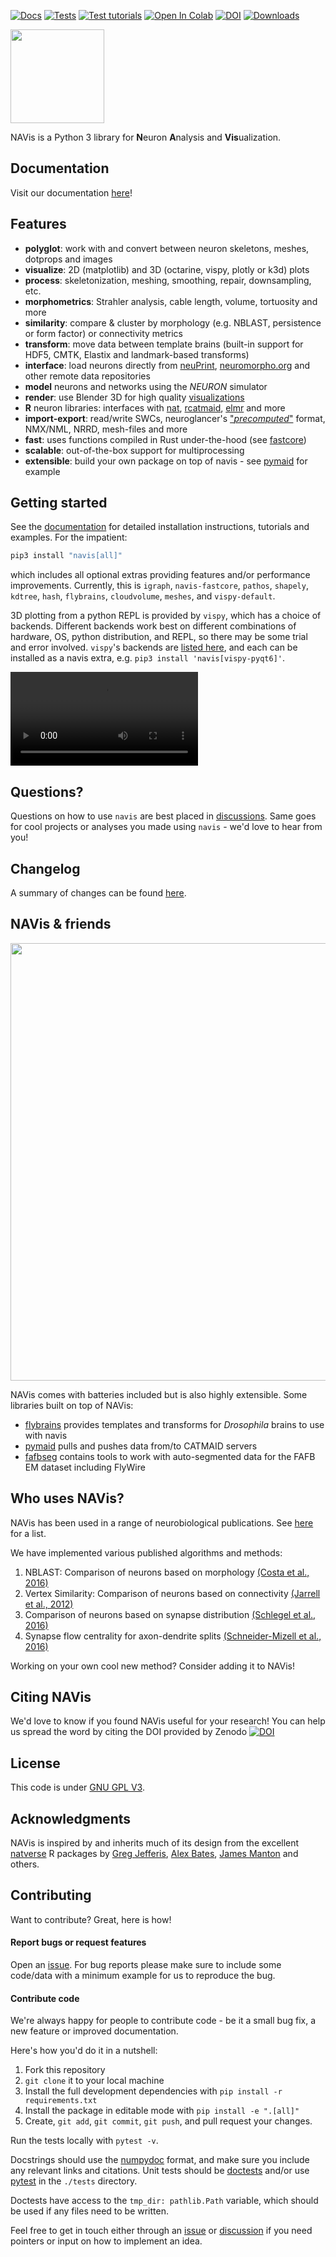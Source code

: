 [![Docs](https://github.com/navis-org/navis/actions/workflows/build-docs.yml/badge.svg)](https://github.com/navis-org/navis/actions/workflows/build-docs.yml) [![Tests](https://github.com/navis-org/navis/actions/workflows/test-package.yml/badge.svg)](https://github.com/navis-org/navis/actions/workflows/test-package.yml) [![Test tutorials](https://github.com/navis-org/navis/actions/workflows/test-tutorials.yml/badge.svg)](https://github.com/navis-org/navis/actions/workflows/test-tutorials.yml) [![Open In Colab](https://colab.research.google.com/assets/colab-badge.svg)](https://colab.research.google.com/github/navis-org/navis/blob/master/examples/colab.ipynb) [![DOI](https://zenodo.org/badge/DOI/10.5281/zenodo.8191725.svg)](https://zenodo.org/doi/10.5281/zenodo.4699382) [![Downloads](https://pepy.tech/badge/navis)](https://pepy.tech/project/navis)

<img src="https://github.com/navis-org/navis/raw/master/docs/_static/logo_new.png" height="150">

NAVis is a Python 3 library for **N**euron **A**nalysis and **Vis**ualization.

## Documentation
Visit our documentation [here](https://navis-org.github.io/navis/ "NAVis Documentation")!

## Features
* **polyglot**: work with and convert between neuron skeletons, meshes, dotprops and images
* **visualize**: 2D (matplotlib) and 3D (octarine, vispy, plotly or k3d) plots
* **process**: skeletonization, meshing, smoothing, repair, downsampling, etc.
* **morphometrics**: Strahler analysis, cable length, volume, tortuosity and more
* **similarity**: compare & cluster by morphology (e.g. NBLAST, persistence or form factor) or connectivity metrics
* **transform**: move data between template brains (built-in support for HDF5, CMTK, Elastix and landmark-based transforms)
* **interface**: load neurons directly from [neuPrint](https://neuprint.janelia.org), [neuromorpho.org](http://neuromorpho.org) and other remote data repositories
* **model** neurons and networks using the *NEURON* simulator
* **render**: use Blender 3D for high quality [visualizations](https://youtu.be/wl3sFG7WQJc)
* **R** neuron libraries: interfaces with [nat](https://github.com/jefferis/nat), [rcatmaid](https://github.com/jefferis/rcatmaid), [elmr](https://github.com/jefferis/elmr) and more
* **import-export**: read/write SWCs, neuroglancer's ["*precomputed*"](https://github.com/google/neuroglancer/tree/master/src/datasource/precomputed) format, NMX/NML, NRRD, mesh-files and more
* **fast**: uses functions compiled in Rust under-the-hood (see [fastcore](https://github.com/schlegelp/fastcore-rs))
* **scalable**: out-of-the-box support for multiprocessing
* **extensible**: build your own package on top of navis - see [pymaid](https://pymaid.readthedocs.io/en/latest/) for example

## Getting started
See the [documentation](http://navis.readthedocs.io/ "NAVis ReadTheDocs") for detailed installation instructions, tutorials and examples. For the impatient:

```sh
pip3 install "navis[all]"
```

which includes all optional extras providing features and/or performance improvements.
Currently, this is
`igraph`,
`navis-fastcore`,
`pathos`,
`shapely`,
`kdtree`,
`hash`,
`flybrains`,
`cloudvolume`,
`meshes`,
and `vispy-default`.

3D plotting from a python REPL is provided by `vispy`, which has a choice of backends.
Different backends work best on different combinations of hardware, OS, python distribution, and REPL, so there may be some trial and error involved.
`vispy`'s backends are [listed here](https://vispy.org/installation.html#backend-requirements), and each can be installed as a navis extra, e.g. `pip3 install 'navis[vispy-pyqt6]'`.

![movie](https://user-images.githubusercontent.com/7161148/114312307-28a72700-9aea-11eb-89a6-ee1d72bfa730.mov)

## Questions?
Questions on how to use `navis` are best placed in [discussions](https://github.com/navis-org/navis/discussions). Same goes for cool projects or analyses you made using `navis` -
we'd love to hear from you!

## Changelog

A summary of changes can be found
[here](https://navis.readthedocs.io/en/latest/source/whats_new.html).

## NAVis & friends
<p align="center">
<img src="https://github.com/navis-org/navis/blob/master/docs/_static/navis_ecosystem.png?raw=true" width="700">
</p>

NAVis comes with batteries included but is also highly extensible. Some
libraries built on top of NAVis:
* [flybrains](https://github.com/navis-org/navis-flybrains) provides templates and transforms for *Drosophila* brains to use with navis
* [pymaid](https://pymaid.readthedocs.io/en/latest/) pulls and pushes data from/to CATMAID servers
* [fafbseg](https://fafbseg-py.readthedocs.io/en/latest/index.html) contains tools to work with auto-segmented data for the FAFB EM dataset including FlyWire

## Who uses NAVis?
NAVis has been used in a range of neurobiological publications. See [here](publications.md) for a list.

We have implemented various published algorithms and methods:

1. NBLAST: Comparison of neurons based on morphology [(Costa et al., 2016)](https://www.cell.com/neuron/fulltext/S0896-6273(16)30265-3?_returnURL=https%3A%2F%2Flinkinghub.elsevier.com%2Fretrieve%2Fpii%2FS0896627316302653%3Fshowall%3Dtrue)
2. Vertex Similarity: Comparison of neurons based on connectivity [(Jarrell et al., 2012)](http://science.sciencemag.org/content/337/6093/437.long)
3. Comparison of neurons based on synapse distribution
[(Schlegel et al., 2016)](https://elifesciences.org/content/5/e16799)
4. Synapse flow centrality for axon-dendrite splits [(Schneider-Mizell et al., 2016)](https://elifesciences.org/articles/12059)

Working on your own cool new method? Consider adding it to NAVis!

## Citing NAVis
We'd love to know if you found NAVis useful for your research! You can help us
spread the word by citing the DOI provided by Zenodo [![DOI](https://zenodo.org/badge/DOI/10.5281/zenodo.8191725.svg)](https://zenodo.org/doi/10.5281/zenodo.4699382)

## License
This code is under [GNU GPL V3](LICENSE).

## Acknowledgments
NAVis is inspired by and inherits much of its design from the excellent
[natverse](http://natverse.org) R packages by
[Greg Jefferis](https://github.com/jefferis), [Alex Bates](https://github.com/alexanderbates),
[James Manton](https://github.com/ajdm) and others.

## Contributing
Want to contribute? Great, here is how!

#### Report bugs or request features
Open an [issue](https://github.com/navis-org/navis/issues). For bug reports
please make sure to include some code/data with a minimum example for us to
reproduce the bug.

#### Contribute code
We're always happy for people to contribute code - be it a small bug fix, a
new feature or improved documentation.

Here's how you'd do it in a nutshell:

1. Fork this repository
2. `git clone` it to your local machine
3. Install the full development dependencies with `pip install -r requirements.txt`
4. Install the package in editable mode with `pip install -e ".[all]"`
5. Create, `git add`, `git commit`, `git push`, and pull request your changes.

Run the tests locally with `pytest -v`.

Docstrings should use the [numpydoc](https://numpydoc.readthedocs.io/en/latest/format.html) format,
and make sure you include any relevant links and citations.
Unit tests should be [doctests](https://docs.python.org/3/library/doctest.html)
and/or use [pytest](https://docs.pytest.org/en/stable/) in the `./tests` directory.

Doctests have access to the `tmp_dir: pathlib.Path` variable,
which should be used if any files need to be written.

Feel free to get in touch either through an [issue](https://github.com/navis-org/navis/issues)
or [discussion](https://github.com/navis-org/navis/discussions) if you need
pointers or input on how to implement an idea.
